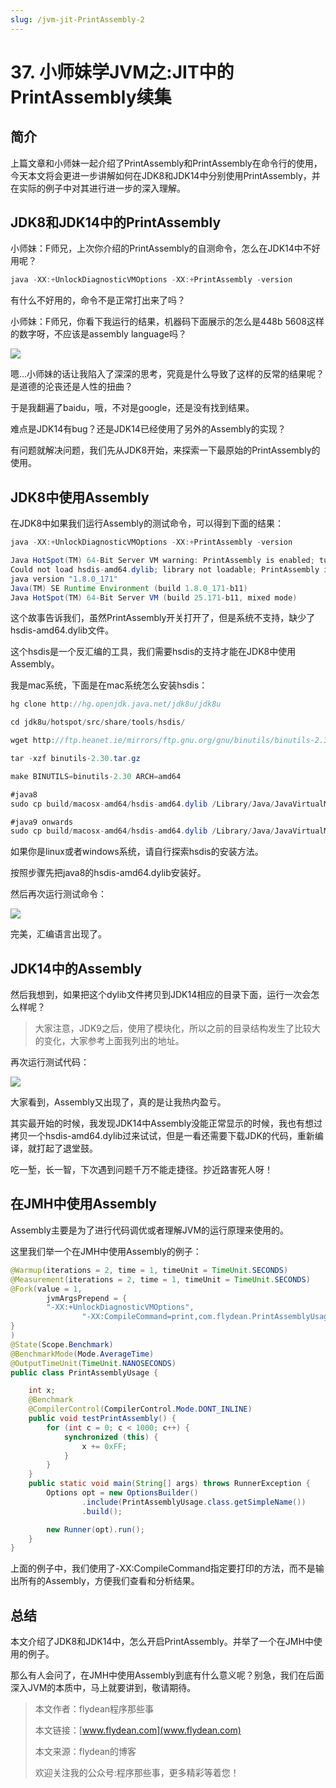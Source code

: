 ```yaml
---
slug: /jvm-jit-PrintAssembly-2
---
```


# 37. 小师妹学JVM之:JIT中的PrintAssembly续集

## 简介

上篇文章和小师妹一起介绍了PrintAssembly和PrintAssembly在命令行的使用，今天本文将会更进一步讲解如何在JDK8和JDK14中分别使用PrintAssembly，并在实际的例子中对其进行进一步的深入理解。

## JDK8和JDK14中的PrintAssembly

小师妹：F师兄，上次你介绍的PrintAssembly的自测命令，怎么在JDK14中不好用呢？

~~~java
java -XX:+UnlockDiagnosticVMOptions -XX:+PrintAssembly -version
~~~

有什么不好用的，命令不是正常打出来了吗？

小师妹：F师兄，你看下我运行的结果，机器码下面展示的怎么是448b 5608这样的数字呀，不应该是assembly language吗？

![](https://img-blog.csdnimg.cn/20200530194133803.png?x-oss-process=image/watermark,type_ZmFuZ3poZW5naGVpdGk,shadow_0,text_aHR0cDovL3d3dy5mbHlkZWFuLmNvbQ==,size_35,color_8F8F8F,t_70)

嗯...小师妹的话让我陷入了深深的思考，究竟是什么导致了这样的反常的结果呢？是道德的沦丧还是人性的扭曲？

于是我翻遍了baidu，哦，不对是google，还是没有找到结果。

难点是JDK14有bug？还是JDK14已经使用了另外的Assembly的实现？

有问题就解决问题，我们先从JDK8开始，来探索一下最原始的PrintAssembly的使用。

## JDK8中使用Assembly

在JDK8中如果我们运行Assembly的测试命令，可以得到下面的结果：

~~~java
java -XX:+UnlockDiagnosticVMOptions -XX:+PrintAssembly -version

Java HotSpot(TM) 64-Bit Server VM warning: PrintAssembly is enabled; turning on DebugNonSafepoints to gain additional output
Could not load hsdis-amd64.dylib; library not loadable; PrintAssembly is disabled
java version "1.8.0_171"
Java(TM) SE Runtime Environment (build 1.8.0_171-b11)
Java HotSpot(TM) 64-Bit Server VM (build 25.171-b11, mixed mode)
~~~

这个故事告诉我们，虽然PrintAssembly开关打开了，但是系统不支持，缺少了hsdis-amd64.dylib文件。

这个hsdis是一个反汇编的工具，我们需要hsdis的支持才能在JDK8中使用Assembly。

我是mac系统，下面是在mac系统怎么安装hsdis：

~~~java
hg clone http://hg.openjdk.java.net/jdk8u/jdk8u

cd jdk8u/hotspot/src/share/tools/hsdis/

wget http://ftp.heanet.ie/mirrors/ftp.gnu.org/gnu/binutils/binutils-2.30.tar.gz

tar -xzf binutils-2.30.tar.gz

make BINUTILS=binutils-2.30 ARCH=amd64

#java8
sudo cp build/macosx-amd64/hsdis-amd64.dylib /Library/Java/JavaVirtualMachines/jdk1.8.0_181.jdk/Contents/Home/jre/lib/server/

#java9 onwards
sudo cp build/macosx-amd64/hsdis-amd64.dylib /Library/Java/JavaVirtualMachines/jdk-9.0.4.jdk/Contents/Home/lib/server/
~~~

如果你是linux或者windows系统，请自行探索hsdis的安装方法。

按照步骤先把java8的hsdis-amd64.dylib安装好。

然后再次运行测试命令：

![](https://img-blog.csdnimg.cn/20200602225754419.png?x-oss-process=image/watermark,type_ZmFuZ3poZW5naGVpdGk,shadow_0,text_aHR0cDovL3d3dy5mbHlkZWFuLmNvbQ==,size_35,color_8F8F8F,t_70)

完美，汇编语言出现了。

## JDK14中的Assembly

然后我想到，如果把这个dylib文件拷贝到JDK14相应的目录下面，运行一次会怎么样呢？

> 大家注意，JDK9之后，使用了模块化，所以之前的目录结构发生了比较大的变化，大家参考上面我列出的地址。

再次运行测试代码：

![](https://img-blog.csdnimg.cn/20200602230145355.png?x-oss-process=image/watermark,type_ZmFuZ3poZW5naGVpdGk,shadow_0,text_aHR0cDovL3d3dy5mbHlkZWFuLmNvbQ==,size_35,color_8F8F8F,t_70)

大家看到，Assembly又出现了，真的是让我热内盈亏。

其实最开始的时候，我发现JDK14中Assembly没能正常显示的时候，我也有想过拷贝一个hsdis-amd64.dylib过来试试，但是一看还需要下载JDK的代码，重新编译，就打起了退堂鼓。

吃一堑，长一智，下次遇到问题千万不能走捷径。抄近路害死人呀！

## 在JMH中使用Assembly

Assembly主要是为了进行代码调优或者理解JVM的运行原理来使用的。

这里我们举一个在JMH中使用Assembly的例子：

~~~java
@Warmup(iterations = 2, time = 1, timeUnit = TimeUnit.SECONDS)
@Measurement(iterations = 2, time = 1, timeUnit = TimeUnit.SECONDS)
@Fork(value = 1,
        jvmArgsPrepend = {
        "-XX:+UnlockDiagnosticVMOptions",
                "-XX:CompileCommand=print,com.flydean.PrintAssemblyUsage::testPrintAssembly"
}
)
@State(Scope.Benchmark)
@BenchmarkMode(Mode.AverageTime)
@OutputTimeUnit(TimeUnit.NANOSECONDS)
public class PrintAssemblyUsage {

    int x;
    @Benchmark
    @CompilerControl(CompilerControl.Mode.DONT_INLINE)
    public void testPrintAssembly() {
        for (int c = 0; c < 1000; c++) {
            synchronized (this) {
                x += 0xFF;
            }
        }
    }
    public static void main(String[] args) throws RunnerException {
        Options opt = new OptionsBuilder()
                .include(PrintAssemblyUsage.class.getSimpleName())
                .build();

        new Runner(opt).run();
    }
}
~~~

上面的例子中，我们使用了-XX:CompileCommand指定要打印的方法，而不是输出所有的Assembly，方便我们查看和分析结果。

## 总结

本文介绍了JDK8和JDK14中，怎么开启PrintAssembly。并举了一个在JMH中使用的例子。

那么有人会问了，在JMH中使用Assembly到底有什么意义呢？别急，我们在后面深入JVM的本质中，马上就要讲到，敬请期待。

> 本文作者：flydean程序那些事
> 
> 本文链接：[www.flydean.com](www.flydean.com)
> 
> 本文来源：flydean的博客
> 
> 欢迎关注我的公众号:程序那些事，更多精彩等着您！



